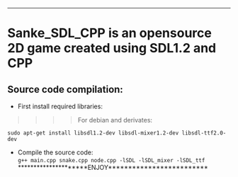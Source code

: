 ***************************************************
# Sanke_SDL_CPP is an opensource 2D game created using SDL1.2 and CPP
## Source code compilation:
* First install required libraries:<br/>
>>>> For debian and derivates:
```
sudo apt-get install libsdl1.2-dev libsdl-mixer1.2-dev libsdl-ttf2.0-dev
```
* Compile the source code:<br/>
       ```
       g++ main.cpp snake.cpp node.cpp -lSDL -lSDL_mixer -lSDL_ttf
       ```<br/>
\*\*\*\*\*\*\*\*\*\*\*\*\*\*\*\*\*\*\*\*\*ENJOY\*\*\*\*\*\*\*\*\*\*\*\*\*\*\*\*\*\*\*\*\*\*\*\*\*
